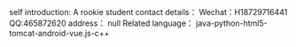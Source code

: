 self introduction:
A rookie student
contact details：
Wechat：H18729716441
QQ:465872620
address：
null
Related language：
java-python-html5-tomcat-android-vue.js-c++
<!---
18729716441/18729716441 is a ✨ special ✨ repository because its `README.md` (this file) appears on your GitHub profile.
You can click the Preview link to take a look at your changes.
--->
